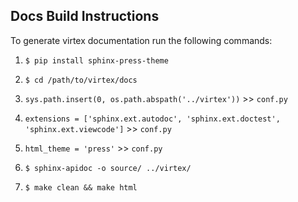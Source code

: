 ## Docs Build Instructions

To generate virtex documentation run the following commands:

1. `$ pip install sphinx-press-theme`
   

2. `$ cd /path/to/virtex/docs`


3. `sys.path.insert(0, os.path.abspath('../virtex'))` >> `conf.py`


4. `extensions = ['sphinx.ext.autodoc', 'sphinx.ext.doctest', 'sphinx.ext.viewcode']` >> `conf.py`


5. `html_theme = 'press'` >> `conf.py` 


6. `$ sphinx-apidoc -o source/ ../virtex/`

   
7. `$ make clean && make html`
